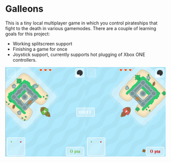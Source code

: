 # Galleons
This is a tiny local multiplayer game in which you control pirateships that fight to the death in various gamemodes. There are a couple of learning goals for this project:
- Working splitscreen support
- Finishing a game for once
- Joystick support, currently supports hot plugging of Xbox ONE controllers.

![Screenshot](assets/example.png)
